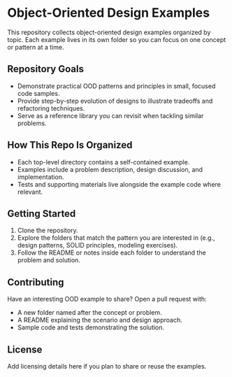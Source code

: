 # Object-Oriented Design Examples

This repository collects object-oriented design examples organized by topic. Each example lives in its own folder so you can focus on one concept or pattern at a time.

## Repository Goals
- Demonstrate practical OOD patterns and principles in small, focused code samples.
- Provide step-by-step evolution of designs to illustrate tradeoffs and refactoring techniques.
- Serve as a reference library you can revisit when tackling similar problems.

## How This Repo Is Organized
- Each top-level directory contains a self-contained example.
- Examples include a problem description, design discussion, and implementation.
- Tests and supporting materials live alongside the example code where relevant.

## Getting Started
1. Clone the repository.
2. Explore the folders that match the pattern you are interested in (e.g., design patterns, SOLID principles, modeling exercises).
3. Follow the README or notes inside each folder to understand the problem and solution.

## Contributing
Have an interesting OOD example to share? Open a pull request with:
- A new folder named after the concept or problem.
- A README explaining the scenario and design approach.
- Sample code and tests demonstrating the solution.

## License
Add licensing details here if you plan to share or reuse the examples.
